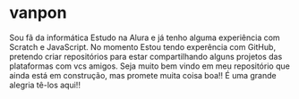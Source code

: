 # vanpon
Sou fã da informática
Estudo na Alura e já tenho alguma experiência com Scratch e JavaScript.
No momento Estou tendo experência com GitHub, pretendo criar repositórios para estar compartilhando alguns projetos das plataformas com vcs amigos.
Seja muito bem vindo em meu repositório que ainda está em construção, mas promete muita coisa boa!! 
É uma grande alegria tê-los aqui!!
